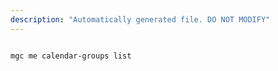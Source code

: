 ```yaml
---
description: "Automatically generated file. DO NOT MODIFY"
---
```


```cli

mgc me calendar-groups list

```